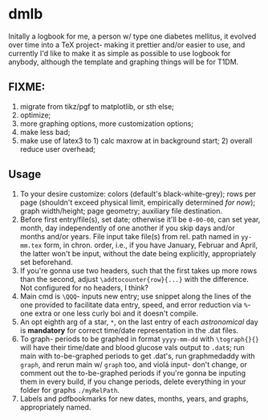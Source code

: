 # dmlb
Initally a logbook for me, a person w/ type one diabetes mellitus, it evolved over time into a TeX project- making it prettier and/or easier to use, and currently I'd like to make it as simple as possible to use logbook for anybody, although the template and graphing things will be for T1DM.

## FIXME:
1. migrate from tikz/pgf to matplotlib, or sth else;
2. optimize;
3. more graphing options, more customization options;
4. make less bad;
5. make use of latex3 to 1) calc maxrow at in background start; 2) overall reduce user overhead;

## Usage
1. To your desire customize: colors (default's black-white-grey); rows per page (shouldn't exceed physical limit, empirically determined *for now*); graph width/height; page geometry; auxiliary file destination.
2. Before first entry/file(s), set date; otherwise it'll be `0-00-00`, can set year, month, day independently of one another if you skip days and/or months and/or years. File input take file(s) from rel. path named in `yy-mm.tex` form, in chron. order, i.e., if you have January, Februar and April, the latter won't be input, without the date being explicitly, appropriately set beforehand.
3. If you're gonna use two headers, such that the first takes up more rows than the second, adjust  `\addtocounter{row}{...}` with the difference. Not configured for no headers, I think? 
4. Main cmd is `\QQQ`- inputs new entry; use snippet along the lines of the one provided to facilitate data entry, speed, and error reduction via `%`- one extra or one less curly boi and it doesn't compile.
5. An opt eighth arg of a star, `*`, on the last entry of each *astronomical* day is **mandatory** for correct time/date representation in the .dat files.
6. To graph- periods to be graphed in format `yyyy-mm-dd` with `\tograph{}{}` will have their time/date and blood glucose vals output to `.dat`s; run main with to-be-graphed periods to get .dat's, run graphmedaddy with `graph`, and rerun main w/ `graph` too, and violá input- don't change, or comment out the to-be-graphed periods if you're gonna be inputing them in every build, if you change periods, delete everything in your folder for graphs `./myRelPath`.
7. Labels and pdfbookmarks for new dates, months, years, and graphs, appropriately named.